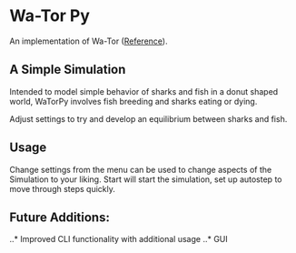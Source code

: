# Wa-Tor Py
An implementation of Wa-Tor ([Reference](https://en.wikipedia.org/wiki/Wa-Tor)).

## A Simple Simulation
Intended to model simple behavior of sharks and fish in a donut shaped world,
WaTorPy involves fish breeding and sharks eating or dying.

Adjust settings to try and develop an equilibrium between sharks and fish.

## Usage
Change settings from the menu can be used to change aspects of the Simulation
to your liking. Start will start the simulation, set up autostep to move
through steps quickly.

## Future Additions:
..* Improved CLI functionality with additional usage
..* GUI
